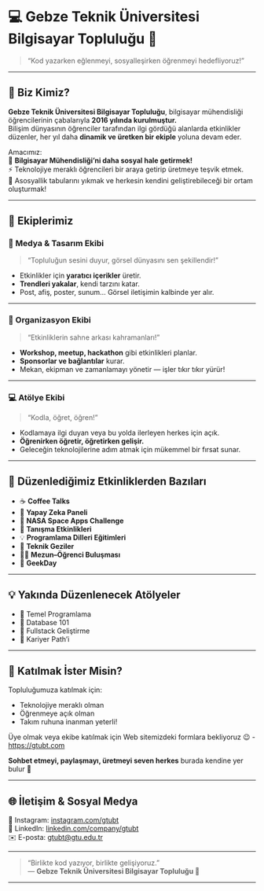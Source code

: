 # 💻 Gebze Teknik Üniversitesi Bilgisayar Topluluğu 🦊

> “Kod yazarken eğlenmeyi, sosyalleşirken öğrenmeyi hedefliyoruz!”

---

## 🏫 Biz Kimiz?

**Gebze Teknik Üniversitesi Bilgisayar Topluluğu**, bilgisayar mühendisliği öğrencilerinin çabalarıyla **2016 yılında kurulmuştur.**  
Bilişim dünyasının öğrenciler tarafından ilgi gördüğü alanlarda etkinlikler düzenler, her yıl daha **dinamik ve üretken bir ekiple** yoluna devam eder.  

Amacımız:  
🧠 **Bilgisayar Mühendisliği’ni daha sosyal hale getirmek!**  
⚡ Teknolojiye meraklı öğrencileri bir araya getirip üretmeye teşvik etmek.  
💬 Asosyallik tabularını yıkmak ve herkesin kendini geliştirebileceği bir ortam oluşturmak!

---

## 🔹 Ekiplerimiz

### 🎨 Medya & Tasarım Ekibi
> “Topluluğun sesini duyur, görsel dünyasını sen şekillendir!”

- Etkinlikler için **yaratıcı içerikler** üretir.  
- **Trendleri yakalar**, kendi tarzını katar.  
- Post, afiş, poster, sunum… Görsel iletişimin kalbinde yer alır.  

---

### 🎤 Organizasyon Ekibi
> “Etkinliklerin sahne arkası kahramanları!”

- **Workshop, meetup, hackathon** gibi etkinlikleri planlar.  
- **Sponsorlar ve bağlantılar** kurar.  
- Mekan, ekipman ve zamanlamayı yönetir — işler tıkır tıkır yürür!  

---

### 💻 Atölye Ekibi
> “Kodla, öğret, öğren!”

- Kodlamaya ilgi duyan veya bu yolda ilerleyen herkes için açık.  
- **Öğrenirken öğretir, öğretirken gelişir.**  
- Geleceğin teknolojilerine adım atmak için mükemmel bir fırsat sunar.  

---

## 🎯 Düzenlediğimiz Etkinliklerden Bazıları

- ☕ **Coffee Talks**  
- 🤖 **Yapay Zeka Paneli**  
- 🚀 **NASA Space Apps Challenge**  
- 💬 **Tanışma Etkinlikleri**  
- 💡 **Programlama Dilleri Eğitimleri**  
- 🧭 **Teknik Geziler**  
- 🧑‍💼 **Mezun–Öğrenci Buluşması**  
- 🧠 **GeekDay**  

---

## 💡 Yakında Düzenlenecek Atölyeler

- 🔹 Temel Programlama  
- 🔹 Database 101  
- 🔹 Fullstack Geliştirme  
- 🔹 Kariyer Path’i  

---

## 🤝 Katılmak İster Misin?

Topluluğumuza katılmak için:  
- Teknolojiye meraklı olman  
- Öğrenmeye açık olman  
- Takım ruhuna inanman yeterli!

Üye olmak veya ekibe katılmak için Web sitemizdeki formlara bekliyoruz 😉
-https://gtubt.com

**Sohbet etmeyi, paylaşmayı, üretmeyi seven herkes** burada kendine yer bulur 💚  

---

## 🌐 İletişim & Sosyal Medya

📸 Instagram: [instagram.com/gtubt](https://instagram.com/gtubt)  
💼 LinkedIn: [linkedin.com/company/gtubt](https://linkedin.com/company/gtubt)  
✉️ E-posta: gtubt@gtu.edu.tr  

---

> “Birlikte kod yazıyor, birlikte gelişiyoruz.”  
> — **Gebze Teknik Üniversitesi Bilgisayar Topluluğu 🦊**

---
